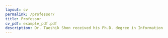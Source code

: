 ```yaml
---
layout: cv
permalink: /professor/
title: Professor
cv_pdf: example_pdf.pdf
description: Dr. Taeshik Shon received his Ph.D. degree in Information Security from Korea University, Seoul, Korea and his M.S. and B.S. degree in computer engineering from Ajou University, Suwon, Korea. While he was working toward his Ph.D. degree, he was awarded a KOSEF scholarship to be a research scholar in the Digital Technology Center, University of Minnesota, Minneapolis, USA, from February 2004 to February 2005. From Aug. 2005 to Feb. 2011, Dr. Shon had been a senior engineer in the Convergence S/W Lab, DMC R&D Center of Samsung Electronics Co., Ltd. He is currently a professor at the Division of Information and Computer Engineering, College of Information Technology, Ajou University, Suwon, Korea. He was awarded the Gold Prize for the Sixth Information Security Best Paper Award from the Korea Information Security Agency in 2003, the Honorable Prize for the 24th Student Best Paper Award from Microsoft-KISS, 2005, the Bronze Prize for the Samsung Best Paper Award, 2006, and the Second Level of TRIZ Specialist certification in compliance with the International TRIZ Association requirements, 2008. He is also serving as a guest editor, an editorial staff and review committee of Computers and Electrical Engineering - Elsevier, Mobile Network & Applications - Springer, Security and Communication Networks - Wiley InterScience, Wireless Personal Communications - Springer, Journal of The Korea Institute of Information Security and Cryptology, IAENG International Journal of Computer Science, and other journals. His research interests include Convergence Platform Security, Mobile Cloud Computing Security, Mobile/Wireless Network Security, WPAN/WSN Security, anomaly detection algorithms, and machine learning applications.
---
```

